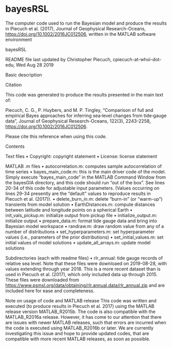 # bayesRSL
The computer code used to run the Bayesian model and produce the results in Piecuch et al. (2017), Journal of Geophysical Research-Oceans,  https://doi.org/10.1002/2016JC012506, written in the MATLAB software environment 

bayesRSL

README file last updated by Christopher Piecuch, cpiecuch-at-whoi-dot-edu, Wed Aug 28 2019

Basic description

Citation

This code was generated to produce the results presented in the main text of:

Piecuch, C. G., P. Huybers, and M. P. Tingley, “Comparison of full and empirical Bayes approaches for inferring sea‐level changes from tide‐gauge data”, Journal of Geophysical Research-Oceans, 122(3), 2243-2258, https://doi.org/10.1002/2016JC012506.

Please cite this reference when using this code. 

Contents

Text files
•	Copyright: copyright statement
•	License: license statement

MATLAB .m files
•	autocorrelation.m: computes sample autocorrelation of time series
•	bayes_main_code.m: this is the main driver code of the model.  Simply execute “bayes_main_code” in the MATLAB Command Window from the bayesGIA directory, and this code should run “out of the box”.  See lines 20-34 of this code for adjustable input parameters.  (Values occurring on lines 29-34 presently are the “default” values to reproduce results in Piecuch et al. (2017)).
•	delete_burn_in.m: delete “burn-in” (or “warm-up”) transients from model solution
•	EarthDistances.m: compute distances between latitude and longitude points on a spherical Earth
•	init_vals_pickup.m: initialize output from pickup file
•	initialize_output.m: initialize output
•	prepare_data.m: format tide gauge data and bring into Bayesian model workspace
•	randraw.m: draw random value from any of a number of distributions
•	set_hyperparameters.m: set hyperparameter values (i.e., parameters of the prior distributions)
•	set_initial_values.m: set initial values of model solutions
•	update_all_arrays.m: update model solutions

Subdirectories (each with readme files)
•	rlr_annual: tide gauge records of relative sea level.  Note that these files were downloaed on 2019-08-28, with values extending through year 2018.  This is a more recent dataset than is used in Piecuch et al. (2017), which only included data up through 2015.  These files were downloaded from https://www.psmsl.org/data/obtaining/rlr.annual.data/rlr_annual.zip and are included here for ease and completeness.

Note on usage of code and MATLAB release
This code was written and executed (to produce results in Piecuch et al. 2017) using the MATLAB release version MATLAB_R2015b.  The code is also compatible with the MATLAB_R2016a release.  However, it has come to our attention that there are issues with newer MATLAB releases, such that errors are incurred when the code is executed using MATLAB_R2016b or later.  We are currently investigating this issue and hope to provide updated codes, that are compatible with more recent MATLAB releases, as soon as possible. 
